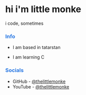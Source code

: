hi i'm little monke
=============================
i code, sometimes

### <span style="color:#2978e3">Info</span>
*  I am based in tatarstan
-  I am learning C
### <span style="color:#2978e3">Socials</span>
- GitHub - [@thelittlemonke](https://github.com/thelittlemonke)
- YouTube - [@thelittlemonke](https://www.youtube.com/@thelittlemonke) 
